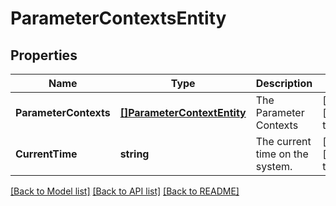 # ParameterContextsEntity

## Properties
Name | Type | Description | Notes
------------ | ------------- | ------------- | -------------
**ParameterContexts** | [**[]ParameterContextEntity**](ParameterContextEntity.md) | The Parameter Contexts | [optional] [default to null]
**CurrentTime** | **string** | The current time on the system. | [optional] [default to null]

[[Back to Model list]](../README.md#documentation-for-models) [[Back to API list]](../README.md#documentation-for-api-endpoints) [[Back to README]](../README.md)

